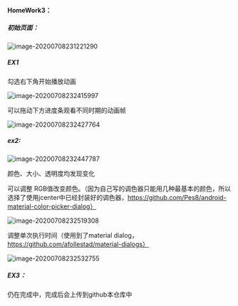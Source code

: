 #### HomeWork3：

##### 初始页面：

![image-20200708231221290](readme.assets/image-20200708231221290.png)



##### EX1

勾选右下角开始播放动画

![image-20200708232415997](readme.assets/image-20200708232415997.png)

可以拖动下方进度条观看不同时期的动画帧

![image-20200708232427764](readme.assets/image-20200708232427764.png)



##### ex2:

![image-20200708232447787](readme.assets/image-20200708232447787.png)

颜色、大小、透明度均发现变化

可以调整 RGB值改变颜色。（因为自己写的调色器只能用几种最基本的颜色，所以选择了使用jcenter中已经封装好的调色器，https://github.com/Pes8/android-material-color-picker-dialog）

![image-20200708232519308](readme.assets/image-20200708232519308.png)

调整单次执行时间（使用到了material dialog，https://github.com/afollestad/material-dialogs）

![image-20200708232532755](readme.assets/image-20200708232532755.png)



##### EX3：

仍在完成中，完成后会上传到github本仓库中